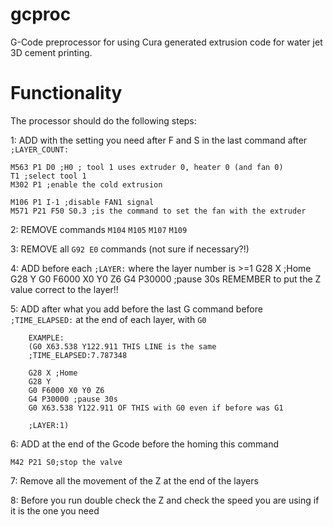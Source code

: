 # gcproc
G-Code preprocessor for using Cura generated extrusion code for water jet 3D cement printing.

# Functionality

The processor should do the following steps:

1: ADD with the setting you need after F and S in the last command after `;LAYER_COUNT:`

	M563 P1 D0 ;H0 ; tool 1 uses extruder 0, heater 0 (and fan 0)
	T1 ;select tool 1
	M302 P1 ;enable the cold extrusion

	M106 P1 I-1 ;disable FAN1 signal
	M571 P21 F50 S0.3 ;is the command to set the fan with the extruder
	
2: REMOVE commands `M104` `M105` `M107` `M109`

3: REMOVE all `G92 E0` commands (not sure if necessary?!)

4: ADD before each `;LAYER:` where the layer number is >=1 
	G28 X ;Home
	G28 Y
	G0 F6000 X0 Y0 Z6
	G4 P30000 ;pause 30s
	REMEMBER to put the Z value correct to the layer!!
	
5: ADD after what you add before the last G command before `;TIME_ELAPSED:` at the end of each layer, with `G0`
```
	EXAMPLE: 
	(G0 X63.538 Y122.911 THIS LINE is the same
	;TIME_ELAPSED:7.787348

	G28 X ;Home
	G28 Y
	G0 F6000 X0 Y0 Z6
	G4 P30000 ;pause 30s 
	G0 X63.538 Y122.911 OF THIS with G0 even if before was G1

	;LAYER:1) 
```
6: ADD at the end of the Gcode before the homing this command
```
M42 P21 S0;stop the valve
```
	
7: Remove all the movement of the Z at the end of the layers

8: Before you run double check the Z and check the speed you are using if it is the one you need
